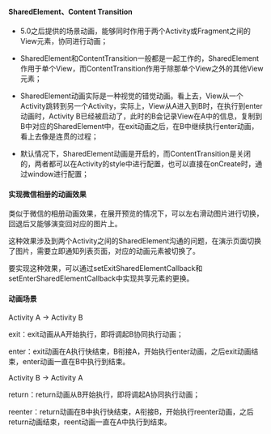 #### SharedElement、Content Transition

* 5.0之后提供的场景动画，能够同时作用于两个Activity或Fragment之间的View元素，协同进行动画；

* SharedElement和ContentTransition一般都是一起工作的，SharedElement作用于单个View，而ContentTransition作用于除那单个View之外的其他View元素；
* SharedElement动画实际是一种视觉的错觉动画。看上去，View从一个Activity跳转到另一个Activity，实际上，View从A进入到B时，在执行到enter动画时，Activity B已经被启动了，此时的B会记录View在A中的信息，复制到B中对应的SharedElement中，在exit动画之后，在B中继续执行enter动画，看上去像是连贯的过程；

* 默认情况下，SharedElement动画是开启的，而ContentTransition是关闭的，两者都可以在Activity的style中进行配置，也可以直接在onCreate时，通过window进行配置；

#### 实现微信相册的动画效果

类似于微信的相册动画效果，在展开预览的情况下，可以左右滑动图片进行切换，回退后又能够演变回对应的图片上。

这种效果涉及到两个Activity之间的SharedElement沟通的问题，在演示页面切换了图片，需要立即通知列表页面，对应的动画元素被切换了。

要实现这种效果，可以通过setExitSharedElementCallback和setEnterSharedElementCallback中实现共享元素的更换。



#### 动画场景

Activity A -&gt; Activity B

exit：exit动画从A开始执行，即将调起B协同执行动画；

enter：exit动画在A执行快结束，B衔接A，开始执行enter动画，之后exit动画结束，enter动画一直在B中执行到结束。

Activity B -&gt; Activity A

return：return动画从B开始执行，即将调起A协同执行动画；

reenter：return动画在B中执行快结束，A衔接B，开始执行reenter动画，之后return动画结束，reent动画一直在A中执行到结束。

